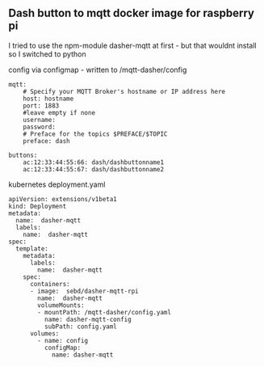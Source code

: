 ## Dash button to mqtt docker image for raspberry pi

I tried to use the npm-module dasher-mqtt at first - but that wouldnt install so I switched to python


config via configmap - written to /mqtt-dasher/config


```
mqtt:
    # Specify your MQTT Broker's hostname or IP address here
    host: hostname
    port: 1883
    #leave empty if none
    username:
    password:
    # Preface for the topics $PREFACE/$TOPIC
    preface: dash

buttons:
    ac:12:33:44:55:66: dash/dashbuttonname1
    ac:12:33:44:55:67: dash/dashbuttonname2
```


kubernetes deployment.yaml
```
apiVersion: extensions/v1beta1
kind: Deployment
metadata:
  name:  dasher-mqtt
  labels:
    name:  dasher-mqtt
spec:
  template:
    metadata:
      labels:
        name:  dasher-mqtt
    spec:
      containers:
      - image:  sebd/dasher-mqtt-rpi
        name:  dasher-mqtt
        volumeMounts:
        - mountPath: /mqtt-dasher/config.yaml
          name: dasher-mqtt-config
          subPath: config.yaml
      volumes:
        - name: config
          configMap:
            name: dasher-mqtt
```

